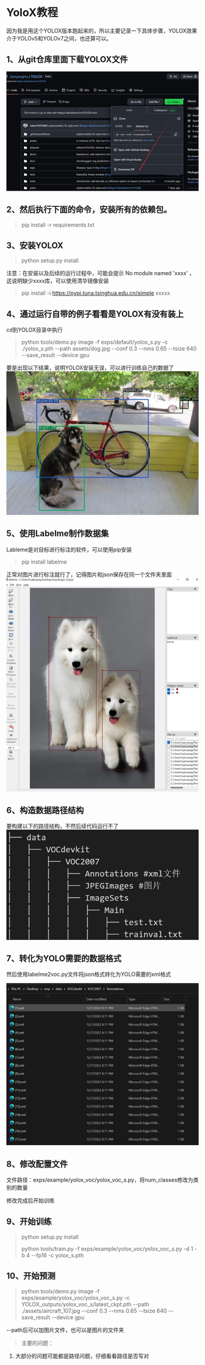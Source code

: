 # YoloX教程
因为我是用这个YOLOX版本跑起来的，所以主要记录一下具体步骤，YOLOX效果介于YOLOv5和YOLOv7之间，也还算可以。

## 1、从git仓库里面下载YOLOX文件

![1](docss/1.jpg)

## 2、然后执行下面的命令，安装所有的依赖包。
> pip install -r requirements.txt

## 3、安装YOLOX
> python setup.py install
>
注意：在安装以及后续的运行过程中，可能会提示 No module named 'xxxx’ ，这说明缺少xxxx库，可以使用清华镜像安装
>pip install -i https://pypi.tuna.tsinghua.edu.cn/simple xxxxx

## 4、通过运行自带的例子看看是YOLOX有没有装上
cd到YOLOX目录中执行
>python tools/demo.py image -f exps/default/yolox_s.py -c 
  ./yolox_s.pth --path assets/dog.jpg --conf 0.3 --nms 0.65 --tsize 
  640 --save_result --device gpu

要是出现以下结果，说明YOLOX安装无误，可以进行训练自己的数据了
![1](docss/3.jpg)
## 5、使用Labelme制作数据集
Lableme是对目标进行标注的软件，可以使用pip安装
> pip install labelme

正常对图片进行标注就行了，记得图片和json保存在同一个文件夹里面
![1](docss/5.jpg)

## 6、构造数据路径结构
要构建以下的路径结构，不然后续代码运行不了    
![1](docss/4.jpg)

## 7、转化为YOLO需要的数据格式
然后使用labelme2voc.py文件将json格式转化为YOLO需要的xml格式

![1](docss/6.jpg)

## 8、修改配置文件

文件路径：exps/example/yolox_voc/yolox_voc_s.py，将num_classes修改为类别的数量


修改完成后开始训练

## 9、开始训练

> python setup.py install 
>
> python tools/train.py -f exps/example/yolox_voc/yolox_voc_s.py -d 1 -b 4 --fp16  -c yolox_s.pth


## 10、开始预测
> python tools/demo.py image -f 
 exps/example/yolox_voc/yolox_voc_s.py -c YOLOX_outputs/yolox_voc_s/latest_ckpt.pth --path ./assets/aircraft_107.jpg --conf 0.3 --nms 0.65 --tsize 640 --save_result --device gpu

--path后可以加图片文件，也可以是图片的文件夹


> 主要的问题：  
1. 大部分的问题可能都是路径问题，仔细看看路径是否写对


